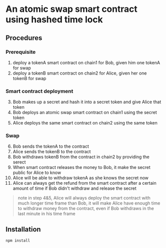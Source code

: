 # An atomic swap smart contract using hashed time lock

## Procedures
### Prerequisite
1. deploy a tokenA smart contract on chain1 for Bob, given him one tokenA for swap
2. deploy a tokenB smart contract on chain2 for Alice, given her one tokenB for swap
### Smart contract deployment
3. Bob makes up a secret and hash it into a secret token and give Alice that token
4. Bob deploys an atomic swap smart contract on chain1 using the secret token
5. Alice deploys the same smart contract on chain2 using the same token
### Swap
6. Bob sends the tokenA to the contract
7. Alice sends the tokenB to the contract
8. Bob withdraws tokenB from the contract in chain2 by providing the serect
10. When smart contract releases the money to Bob, it make the secret public for Alice to know
11. Alice will be able to withdraw tokenA as she knows the secret now
12. Alice can always get the refund from the smart contract after a certain amount of time if Bob didn't withdraw and release the secret

>note in step 4&5, Alice will always deploy the smart contract with much longer time frame than Bob, it will make Alice have enough time to withdraw money from the contract, even if Bob withdraws in the last minute in his time frame


## Installation
`npm install`
